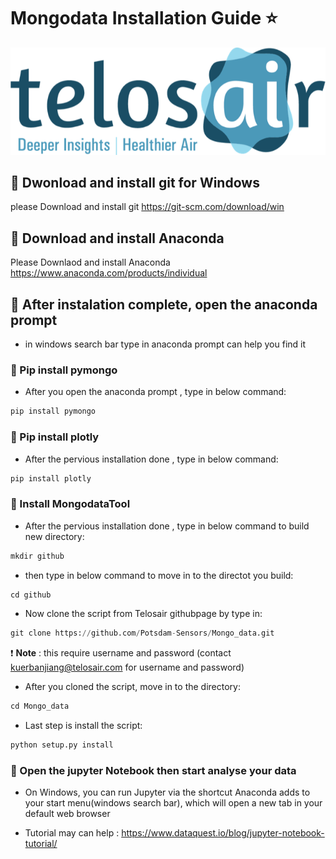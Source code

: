 # Mongodata Installation Guide :star:


![Image of Telosair](https://github.com/Potsdam-Sensors/Telosair/blob/main/img/telosair.png)


## :star2: Dwonload and install git for Windows
please Download and install git https://git-scm.com/download/win

## :star2: Download and install Anaconda 
Please Downlaod and install Anaconda  https://www.anaconda.com/products/individual 



## :star2:  After instalation complete, open the anaconda prompt
- in windows search bar type in anaconda prompt can help you find it 

### :dizzy:  Pip install pymongo
   * After you open the anaconda prompt , type in below command:

```python
pip install pymongo
```

### :dizzy:  Pip install plotly
   * After the pervious installation done , type in below command:

```python
pip install plotly
```

### :dizzy:  Install MongodataTool
   * After the pervious installation done , type in below command to build new directory:

```python
mkdir github
```

* then type in below command to move in to the directot you build:

```python
cd github
```

* Now clone the script from Telosair githubpage by type in:

```python
git clone https://github.com/Potsdam-Sensors/Mongo_data.git
```

:exclamation: **Note** : this require username and password (contact kuerbanjiang@telosair.com for username and password)

* After you cloned the script, move in to the directory:

```python
cd Mongo_data
```

* Last step is install the script:

```python
python setup.py install
```

### :dizzy:  Open the jupyter Notebook then start analyse your data

* On Windows, you can run Jupyter via the shortcut Anaconda adds to your start menu(windows search bar), which will open a new tab in your default web browser
 
* Tutorial may can help : https://www.dataquest.io/blog/jupyter-notebook-tutorial/ 